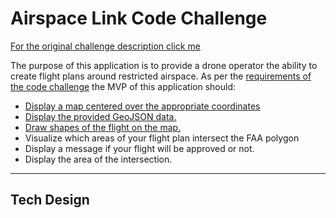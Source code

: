 # Airspace Link Code Challenge

[For the original challenge description click me](./engineering-challenge/README.md#$Description)

The purpose of this application is to provide a drone operator the ability to create flight plans around restricted airspace. As per the [requirements of the code challenge](./engineering-challenge/README.md) the MVP of this application should:

- [Display a map centered over the appropriate coordinates](#display-a-map-centered-over-the-detroit-metropolitan-airport)
- [Display the provided GeoJSON data.](#display-the-provided-geojson-data)
- [Draw shapes of the flight on the map.](#draw-shapes-of-the-flight-on-the-map)
- Visualize which areas of your flight plan intersect the FAA polygon
- Display a message if your flight will be approved or not.
- Display the area of the intersection.

___

## Tech Design

